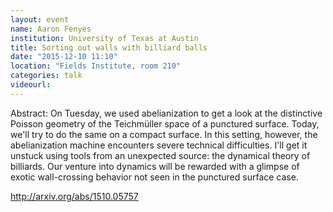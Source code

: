 ```yaml
---
layout: event
name: Aaron Fenyes 
institution: University of Texas at Austin
title: Sorting out walls with billiard balls
date: "2015-12-10 11:10"
location: "Fields Institute, room 210"
categories: talk
videourl:
---
```

Abstract: On Tuesday, we used abelianization to get a look at the distinctive
Poisson geometry of the Teichmüller space of a punctured surface. Today,
we'll try to do the same on a compact surface. In this setting, however,
the abelianization machine encounters severe technical difficulties. I'll
get it unstuck using tools from an unexpected source: the dynamical theory
of billiards. Our venture into dynamics will be rewarded with a glimpse of
exotic wall-crossing behavior not seen in the punctured surface case.

http://arxiv.org/abs/1510.05757

